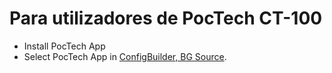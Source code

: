 # Para utilizadores de PocTech CT-100

- Install PocTech App
- Select PocTech App in [ConfigBuilder, BG Source](#Config-Builder-bg-source).
